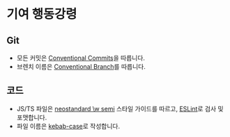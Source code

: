 # 기여 행동강령

## Git

- 모든 커밋은 [Conventional Commits](https://www.conventionalcommits.org/en/v1.0.0/)을 따릅니다.
- 브렌치 이름은 [Conventional Branch](https://conventional-branch.github.io/)를 따릅니다.

## 코드
- JS/TS 파일은 [neostandard \w semi](https://github.com/neostandard/neostandard) 스타일 가이드를 따르고, [ESLint](https://eslint.org/)로 검사 및 포맷합니다.
- 파일 이름은 [kebab-case](https://en.wikipedia.org/wiki/Letter_case#Special_case_styles)로 작성합니다.